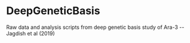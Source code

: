 # DeepGeneticBasis
Raw data and analysis scripts from deep genetic basis study of Ara-3 -- Jagdish et al (2019)
